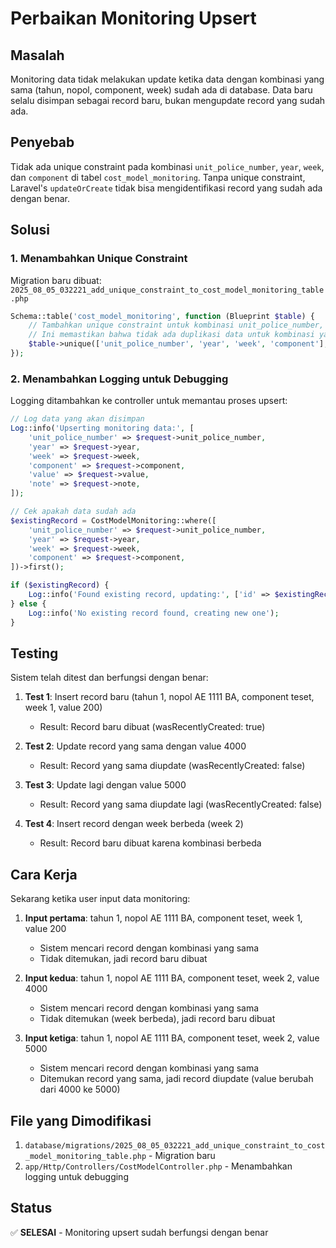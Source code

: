 # Perbaikan Monitoring Upsert

## Masalah
Monitoring data tidak melakukan update ketika data dengan kombinasi yang sama (tahun, nopol, component, week) sudah ada di database. Data baru selalu disimpan sebagai record baru, bukan mengupdate record yang sudah ada.

## Penyebab
Tidak ada unique constraint pada kombinasi `unit_police_number`, `year`, `week`, dan `component` di tabel `cost_model_monitoring`. Tanpa unique constraint, Laravel's `updateOrCreate` tidak bisa mengidentifikasi record yang sudah ada dengan benar.

## Solusi

### 1. Menambahkan Unique Constraint
Migration baru dibuat: `2025_08_05_032221_add_unique_constraint_to_cost_model_monitoring_table.php`

```php
Schema::table('cost_model_monitoring', function (Blueprint $table) {
    // Tambahkan unique constraint untuk kombinasi unit_police_number, year, week, dan component
    // Ini memastikan bahwa tidak ada duplikasi data untuk kombinasi yang sama
    $table->unique(['unit_police_number', 'year', 'week', 'component'], 'unique_monitoring_record');
});
```

### 2. Menambahkan Logging untuk Debugging
Logging ditambahkan ke controller untuk memantau proses upsert:

```php
// Log data yang akan disimpan
Log::info('Upserting monitoring data:', [
    'unit_police_number' => $request->unit_police_number,
    'year' => $request->year,
    'week' => $request->week,
    'component' => $request->component,
    'value' => $request->value,
    'note' => $request->note,
]);

// Cek apakah data sudah ada
$existingRecord = CostModelMonitoring::where([
    'unit_police_number' => $request->unit_police_number,
    'year' => $request->year,
    'week' => $request->week,
    'component' => $request->component,
])->first();

if ($existingRecord) {
    Log::info('Found existing record, updating:', ['id' => $existingRecord->id, 'old_value' => $existingRecord->value]);
} else {
    Log::info('No existing record found, creating new one');
}
```

## Testing
Sistem telah ditest dan berfungsi dengan benar:

1. **Test 1**: Insert record baru (tahun 1, nopol AE 1111 BA, component teset, week 1, value 200)
   - Result: Record baru dibuat (wasRecentlyCreated: true)

2. **Test 2**: Update record yang sama dengan value 4000
   - Result: Record yang sama diupdate (wasRecentlyCreated: false)

3. **Test 3**: Update lagi dengan value 5000
   - Result: Record yang sama diupdate lagi (wasRecentlyCreated: false)

4. **Test 4**: Insert record dengan week berbeda (week 2)
   - Result: Record baru dibuat karena kombinasi berbeda

## Cara Kerja
Sekarang ketika user input data monitoring:

1. **Input pertama**: tahun 1, nopol AE 1111 BA, component teset, week 1, value 200
   - Sistem mencari record dengan kombinasi yang sama
   - Tidak ditemukan, jadi record baru dibuat

2. **Input kedua**: tahun 1, nopol AE 1111 BA, component teset, week 2, value 4000
   - Sistem mencari record dengan kombinasi yang sama
   - Tidak ditemukan (week berbeda), jadi record baru dibuat

3. **Input ketiga**: tahun 1, nopol AE 1111 BA, component teset, week 2, value 5000
   - Sistem mencari record dengan kombinasi yang sama
   - Ditemukan record yang sama, jadi record diupdate (value berubah dari 4000 ke 5000)

## File yang Dimodifikasi
1. `database/migrations/2025_08_05_032221_add_unique_constraint_to_cost_model_monitoring_table.php` - Migration baru
2. `app/Http/Controllers/CostModelController.php` - Menambahkan logging untuk debugging

## Status
✅ **SELESAI** - Monitoring upsert sudah berfungsi dengan benar 